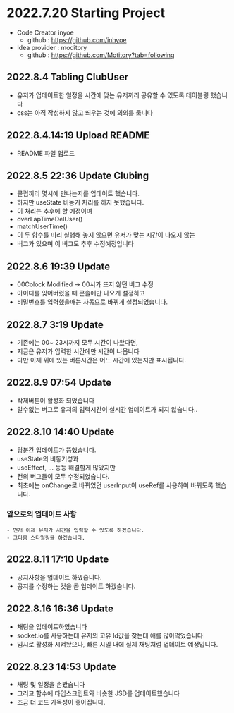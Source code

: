 # 2022.7.20 Starting Project
  - Code Creator inyoe 
    - github : https://github.com/inhyoe
  - Idea provider : moditory
    - github : https://github.com/Motitory?tab=following
## 2022.8.4 Tabling ClubUser
  - 유저가 업데이트한 일정을 시간에 맞는 유저끼리 공유할 수 있도록 테이블링 했습니다
  - css는 아직 작성하지 않고 띄우는 것에 의의를 둡니다

## 2022.8.4.14:19 Upload README
  - README 파일 업로드

## 2022.8.5 22:36 Update Clubing
  - 클럽끼리 몇시에 만나는지를 업데이트 했습니다.
  - 하지만 useState 비동기 처리를 하지 못했습니다.
  - 이 처리는 추후에 할 예정이며
  - overLapTimeDelUser()    
  - matchUserTime()         
  - 이 두 함수를 미리 실행해 놓지 않으면 유저가 맞는 시간이 나오지 않는
  - 버그가 있으며 이 버그도 추후 수정예정입니다 

## 2022.8.6 19:39 Update 
  - 00Colock Modified -> 00시가 뜨지 않던 버그 수정
  - 아이디를 잊어버렸을 때 콘솔에만 나오게 설정하고
  - 비밀번호를 입력했을때는 자동으로 바뀌게 설정되었습니다.

## 2022.8.7 3:19 Update 
  - 기존에는 00~ 23시까지 모두 시간이 나왔다면,
  - 지금은 유저가 입력한 시간에만 시간이 나옵니다
  - 다만 이제 위에 있는 버튼시간은 어느 시간에 있는지만 표시됩니다.

## 2022.8.9 07:54 Update
  - 삭제버튼이 활성화 되었습니다
  - 알수없는 버그로 유저의 입력시간이 실시간 업데이트가 되지 않습니다..


## 2022.8.10 14:40 Update
  - 당분간 업데이트가 뜸했습니다.
  - useState의 비동기성과
  - useEffect, ... 등등 해결할게 많았지만
  - 전의 버그들이 모두 수정되었습니다.
  - 최초에는 onChange로 바뀌었던 userInput이 useRef를 사용하여 바뀌도록 했습니다.
  ### 앞으로의 업데이트 사항
    - 먼저 이제 유저가 시간을 입력할 수 있도록 하겠습니다.
    - 그다음 스타일링을 하겠습니다.

## 2022.8.11 17:10 Update
  - 공지사항을 업데이트 하였습니다.
  - 공지를 수정하는 것을 곧 업데이트 하겠습니다.

## 2022.8.16 16:36 Update
  - 채팅을 업데이트하였습니다
  - socket.io를 사용하는데 유저의 고유 Id값을 찾는데 애를 많이먹었습니다
  - 임시로 활성화 시켜놨으나, 빠른 시일 내에 실제 채팅처럼 업데이트 예정입니다.

## 2022.8.23 14:53 Update
  - 채팅 및 일정을 손봤습니다
  - 그리고 함수에 타입스크립트와 비슷한 JSD를 업데이트했습니다
  - 조금 더 코드 가독성이 좋아집니다.
  
